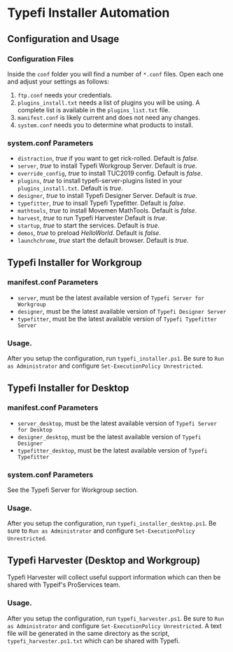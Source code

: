 # Typefi Installer Automation

## Configuration and Usage

### Configuration Files

Inside the `conf` folder you will find a number of `*.conf` files.  Open each one and adjust your settings as follows:

1. `ftp.conf` needs your credentials.
2. `plugins_install.txt` needs a list of plugins you will be using. A complete list is available in the `plugins_list.txt` file.
3. `manifest.conf` is likely current and does not need any changes.
4. `system.conf` needs you to determine what products to install.

### system.conf Parameters

* `distraction`, *true* if you want to get rick-rolled. Default is *false*.
* `server`, *true* to install Typefi Workgroup Server. Default is *true*.
* `override_config`, *true* to install TUC2019 config. Default is *false*.
* `plugins`, *true* to install typefi-server-plugins listed in your `plugins_install.txt`. Default is *true*.
* `designer`, *true* to install Typefi Designer Server. Default is *true*.
* `typefitter`, *true* to insall Typefi Typefitter. Default is *false*.
* `mathtools`, *true* to install Movemen MathTools. Default is *false*.
* `harvest`, *true* to run Typefi Harvester Default is *true*.
* `startup`, *true* to start the services. Default is *true*.
* `demos`, *true* to preload _HelloWorld_.  Default is *false*.
* `launchchrome`, *true* start the default browser. Default is *true*.

## Typefi Installer for Workgroup

### manifest.conf Parameters

* `server`, must be the latest available version of `Typefi Server for Workgroup`
* `designer`, must be the latest available version of `Typefi Designer Server`
* `typefitter`, must be the latest available version of `Typefi Typefitter Server`

### Usage.

After you setup the configuration, run `typefi_installer.ps1`.  Be sure to `Run as Administrator` and configure `Set-ExecutionPolicy Unrestricted`.

## Typefi Installer for Desktop

### manifest.conf Parameters

* `server_desktop`, must be the latest available version of `Typefi Server for Desktop`
* `designer_desktop`, must be the latest available version of `Typefi Designer`
* `typefitter_desktop`, must be the latest available version of `Typefi Typefitter`

### system.conf Parameters

See the Typefi Server for Workgroup section. 

### Usage.

After you setup the configuration, run `typefi_installer_desktop.ps1`.  Be sure to `Run as Administrator` and configure `Set-ExecutionPolicy Unrestricted`.


## Typefi Harvester (Desktop and Workgroup)

Typefi Harvester will collect useful support information which can then be shared with Typeif's ProServices team.

### Usage.

After you setup the configuration, run `typefi_harvester.ps1`.  Be sure to `Run as Administrator` and configure `Set-ExecutionPolicy Unrestricted`.  A text file will be generated in the same directory as the script, `typefi_harvester.ps1.txt` which can be shared with Typefi.